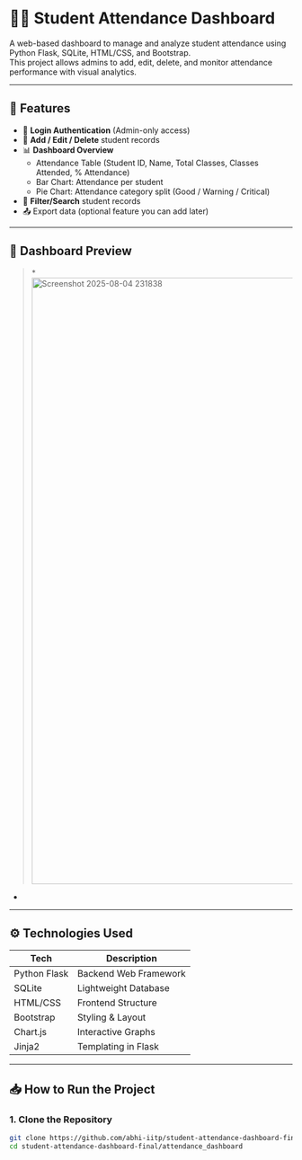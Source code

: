 # 🧑‍🎓 Student Attendance Dashboard

A web-based dashboard to manage and analyze student attendance using Python Flask, SQLite, HTML/CSS, and Bootstrap.  
This project allows admins to add, edit, delete, and monitor attendance performance with visual analytics.

---

## 🚀 Features

- 🔐 **Login Authentication** (Admin-only access)
- 🧾 **Add / Edit / Delete** student records
- 📊 **Dashboard Overview**
  - Attendance Table (Student ID, Name, Total Classes, Classes Attended, % Attendance)
  - Bar Chart: Attendance per student
  - Pie Chart: Attendance category split (Good / Warning / Critical)
- 🔎 **Filter/Search** student records
- 📤 Export data (optional feature you can add later)

---

## 📸 Dashboard Preview

> *<img width="1920" height="1080" alt="Screenshot 2025-08-04 231838" src="https://github.com/user-attachments/assets/f4d852b6-24ce-4727-a478-db3c91a49455" />
*

---

## ⚙️ Technologies Used

| Tech          | Description             |
|---------------|-------------------------|
| Python Flask  | Backend Web Framework   |
| SQLite        | Lightweight Database    |
| HTML/CSS      | Frontend Structure      |
| Bootstrap     | Styling & Layout        |
| Chart.js      | Interactive Graphs      |
| Jinja2        | Templating in Flask     |

---

## 📥 How to Run the Project

### 1. Clone the Repository
```bash
git clone https://github.com/abhi-iitp/student-attendance-dashboard-final.git
cd student-attendance-dashboard-final/attendance_dashboard
